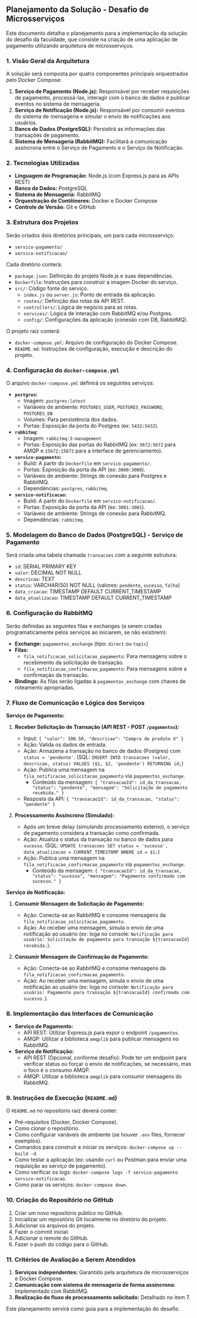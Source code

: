 ## Planejamento da Solução - Desafio de Microsserviços

Este documento detalha o planejamento para a implementação da solução do desafio da faculdade, que consiste na criação de uma aplicação de pagamento utilizando arquitetura de microsserviços.

### 1. Visão Geral da Arquitetura

A solução será composta por quatro componentes principais orquestrados pelo Docker Compose:

1.  **Serviço de Pagamento (Node.js):** Responsável por receber requisições de pagamento, processá-las, interagir com o banco de dados e publicar eventos no sistema de mensageria.
2.  **Serviço de Notificação (Node.js):** Responsável por consumir eventos do sistema de mensageria e simular o envio de notificações aos usuários.
3.  **Banco de Dados (PostgreSQL):** Persistirá as informações das transações de pagamento.
4.  **Sistema de Mensageria (RabbitMQ):** Facilitará a comunicação assíncrona entre o Serviço de Pagamento e o Serviço de Notificação.

### 2. Tecnologias Utilizadas

*   **Linguagem de Programação:** Node.js (com Express.js para as APIs REST)
*   **Banco de Dados:** PostgreSQL
*   **Sistema de Mensageria:** RabbitMQ
*   **Orquestração de Contêineres:** Docker e Docker Compose
*   **Controle de Versão:** Git e GitHub

### 3. Estrutura dos Projetos

Serão criados dois diretórios principais, um para cada microsserviço:

*   `servico-pagamento/`
*   `servico-notificacao/`

Cada diretório conterá:

*   `package.json`: Definição do projeto Node.js e suas dependências.
*   `Dockerfile`: Instruções para construir a imagem Docker do serviço.
*   `src/`: Código fonte do serviço.
    *   `index.js` ou `server.js`: Ponto de entrada da aplicação.
    *   `routes/`: Definição das rotas da API REST.
    *   `controllers/`: Lógica de negócio para as rotas.
    *   `services/`: Lógica de interação com RabbitMQ e/ou Postgres.
    *   `config/`: Configurações da aplicação (conexão com DB, RabbitMQ).

O projeto raiz conterá:

*   `docker-compose.yml`: Arquivo de configuração do Docker Compose.
*   `README.md`: Instruções de configuração, execução e descrição do projeto.

### 4. Configuração do `docker-compose.yml`

O arquivo `docker-compose.yml` definirá os seguintes serviços:

*   **`postgres`:**
    *   Imagem: `postgres:latest`
    *   Variáveis de ambiente: `POSTGRES_USER`, `POSTGRES_PASSWORD`, `POSTGRES_DB`
    *   Volumes: Para persistência dos dados.
    *   Portas: Exposição da porta do Postgres (ex: `5432:5432`).
*   **`rabbitmq`:**
    *   Imagem: `rabbitmq:3-management`
    *   Portas: Exposição das portas do RabbitMQ (ex: `5672:5672` para AMQP e `15672:15672` para a interface de gerenciamento).
*   **`servico-pagamento`:**
    *   Build: A partir do `Dockerfile` em `servico-pagamento/`.
    *   Portas: Exposição da porta da API (ex: `3000:3000`).
    *   Variáveis de ambiente: Strings de conexão para Postgres e RabbitMQ.
    *   Dependências: `postgres`, `rabbitmq`.
*   **`servico-notificacao`:**
    *   Build: A partir do `Dockerfile` em `servico-notificacao/`.
    *   Portas: Exposição da porta da API (ex: `3001:3001`).
    *   Variáveis de ambiente: Strings de conexão para RabbitMQ.
    *   Dependências: `rabbitmq`.

### 5. Modelagem do Banco de Dados (PostgreSQL) - Serviço de Pagamento

Será criada uma tabela chamada `transacoes` com a seguinte estrutura:

*   `id`: SERIAL PRIMARY KEY
*   `valor`: DECIMAL NOT NULL
*   `descricao`: TEXT
*   `status`: VARCHAR(50) NOT NULL (valores: `pendente`, `sucesso`, `falha`)
*   `data_criacao`: TIMESTAMP DEFAULT CURRENT_TIMESTAMP
*   `data_atualizacao`: TIMESTAMP DEFAULT CURRENT_TIMESTAMP

### 6. Configuração do RabbitMQ

Serão definidas as seguintes filas e exchanges (a serem criadas programaticamente pelos serviços ao iniciarem, se não existirem):

*   **Exchange:** `pagamentos_exchange` (tipo: `direct` ou `topic`)
*   **Filas:**
    *   `fila_notificacao_solicitacao_pagamento`: Para mensagens sobre o recebimento da solicitação de transação.
    *   `fila_notificacao_confirmacao_pagamento`: Para mensagens sobre a confirmação da transação.
*   **Bindings:** As filas serão ligadas à `pagamentos_exchange` com chaves de roteamento apropriadas.

### 7. Fluxo de Comunicação e Lógica dos Serviços

**Serviço de Pagamento:**

1.  **Receber Solicitação de Transação (API REST - POST `/pagamentos`):**
    *   Input: `{ "valor": 100.50, "descricao": "Compra de produto X" }`
    *   Ação: Valida os dados de entrada.
    *   Ação: Armazena a transação no banco de dados (Postgres) com `status = 'pendente'`. (SQL: `INSERT INTO transacoes (valor, descricao, status) VALUES ($1, $2, 'pendente') RETURNING id;`)
    *   Ação: Publica uma mensagem na `fila_notificacao_solicitacao_pagamento` via `pagamentos_exchange`.
        *   Conteúdo da mensagem: `{ "transacaoId": id_da_transacao, "status": "pendente", "mensagem": "Solicitação de pagamento recebida." }`
    *   Resposta da API: `{ "transacaoId": id_da_transacao, "status": "pendente" }`

2.  **Processamento Assíncrono (Simulado):**
    *   Após um breve delay (simulando processamento externo), o serviço de pagamento considera a transação como confirmada.
    *   Ação: Atualiza o status da transação no banco de dados para `sucesso`. (SQL: `UPDATE transacoes SET status = 'sucesso', data_atualizacao = CURRENT_TIMESTAMP WHERE id = $1;`)
    *   Ação: Publica uma mensagem na `fila_notificacao_confirmacao_pagamento` via `pagamentos_exchange`.
        *   Conteúdo da mensagem: `{ "transacaoId": id_da_transacao, "status": "sucesso", "mensagem": "Pagamento confirmado com sucesso." }`

**Serviço de Notificação:**

1.  **Consumir Mensagem de Solicitação de Pagamento:**
    *   Ação: Conecta-se ao RabbitMQ e consome mensagens da `fila_notificacao_solicitacao_pagamento`.
    *   Ação: Ao receber uma mensagem, simula o envio de uma notificação ao usuário (ex: loga no console: `Notificação para usuário: Solicitação de pagamento para transação ${transacaoId} recebida.`).

2.  **Consumir Mensagem de Confirmação de Pagamento:**
    *   Ação: Conecta-se ao RabbitMQ e consome mensagens da `fila_notificacao_confirmacao_pagamento`.
    *   Ação: Ao receber uma mensagem, simula o envio de uma notificação ao usuário (ex: loga no console: `Notificação para usuário: Pagamento para transação ${transacaoId} confirmado com sucesso.`).

### 8. Implementação das Interfaces de Comunicação

*   **Serviço de Pagamento:**
    *   API REST: Utilizar Express.js para expor o endpoint `/pagamentos`.
    *   AMQP: Utilizar a biblioteca `amqplib` para publicar mensagens no RabbitMQ.
*   **Serviço de Notificação:**
    *   API REST (Opcional, conforme desafio): Pode ter um endpoint para verificar status ou forçar o envio de notificações, se necessário, mas o foco é o consumo AMQP.
    *   AMQP: Utilizar a biblioteca `amqplib` para consumir mensagens do RabbitMQ.

### 9. Instruções de Execução (`README.md`)

O `README.md` no repositório raiz deverá conter:

*   Pré-requisitos (Docker, Docker Compose).
*   Como clonar o repositório.
*   Como configurar variáveis de ambiente (se houver `.env` files, fornecer exemplos).
*   Comandos para construir e iniciar os serviços: `docker-compose up --build -d`.
*   Como testar a aplicação (ex: usando `curl` ou Postman para enviar uma requisição ao serviço de pagamento).
*   Como verificar os logs: `docker-compose logs -f servico-pagamento servico-notificacao`.
*   Como parar os serviços: `docker-compose down`.

### 10. Criação do Repositório no GitHub

1.  Criar um novo repositório público no GitHub.
2.  Inicializar um repositório Git localmente no diretório do projeto.
3.  Adicionar os arquivos do projeto.
4.  Fazer o commit inicial.
5.  Adicionar o remote do GitHub.
6.  Fazer o push do código para o GitHub.

### 11. Critérios de Avaliação a Serem Atendidos

1.  **Serviços independentes:** Garantido pela arquitetura de microsserviços e Docker Compose.
2.  **Comunicação com sistema de mensageria de forma assíncrona:** Implementado com RabbitMQ.
3.  **Realização do fluxo de processamento solicitado:** Detalhado no item 7.

Este planejamento servirá como guia para a implementação do desafio.
